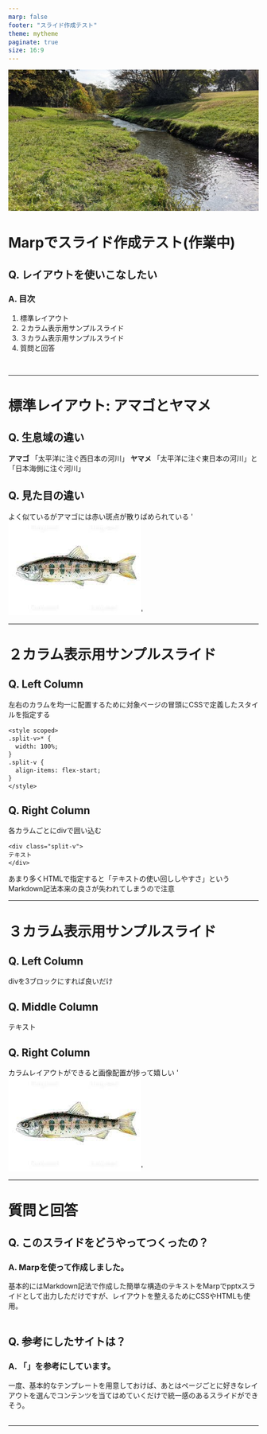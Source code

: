 ```yaml
---
marp: false
footer: "スライド作成テスト"
theme: mytheme
paginate: true
size: 16:9
---
```


<!-- _paginate: false -->
![bg right](./imgs/stream.jpg)
# Marpでスライド作成テスト(作業中)
## レイアウトを使いこなしたい
### 目次

1. 標準レイアウト
2. ２カラム表示用サンプルスライド
3. ３カラム表示用サンプルスライド
4. 質問と回答
<br/>

---

# 標準レイアウト: アマゴとヤマメ
## 生息域の違い
**アマゴ**
「太平洋に注ぐ西日本の河川」
**ヤマメ**
「太平洋に注ぐ東日本の河川」と「日本海側に注ぐ河川」
## 見た目の違い
よく似ているがアマゴには赤い斑点が散りばめられている
'![](./imgs/amago.jpg)'

---
<style scoped>
.split-v>* {
  width: 100%;
} 
.split-v {
  align-items: flex-start;
} 
</style>

# ２カラム表示用サンプルスライド
<div class="split-v">
<div>

## Left Column
左右のカラムを均一に配置するために対象ページの冒頭にCSSで定義したスタイルを指定する

```
<style scoped>
.split-v>* {
  width: 100%;
} 
.split-v {
  align-items: flex-start;
} 
</style>
```

</div>
<div>

## Right Column
各カラムごとにdivで囲い込む

```
<div class="split-v">
テキスト
</div>
```

<div class="tweet">
あまり多くHTMLで指定すると「テキストの使い回ししやすさ」というMarkdown記法本来の良さが失われてしまうので注意
</div>
</div>

---

<style scoped>
.split-v>* {
  width: 100%
} 
.split-v {
  align-items: flex-start;
} 
</style>

# ３カラム表示用サンプルスライド
<div class="split-v">
<div>

## Left Column
divを3ブロックにすれば良いだけ

</div>
<div>

## Middle Column
テキスト

</div>

<div>

## Right Column

カラムレイアウトができると画像配置が捗って嬉しい
'![](./imgs/amago.jpg)'
</div>

---

<style scoped>
h2::before {
  content: "Q. "
}
section > *:not(h1):not(header):not(footer) {
  font-size: 20px;
}
h3::before {
  content: "A. "
}
</style>

# 質問と回答

## このスライドをどうやってつくったの？

### Marpを使って作成しました。

基本的にはMarkdown記法で作成した簡単な構造のテキストをMarpでpptxスライドとして出力しただけですが、レイアウトを整えるためにCSSやHTMLも使用。
<br><br>

## 参考にしたサイトは？

### 「」を参考にしています。

一度、基本的なテンプレートを用意しておけば、あとはページごとに好きなレイアウトを選んでコンテンツを当てはめていくだけで統一感のあるスライドができそう。
<br><br>

---


